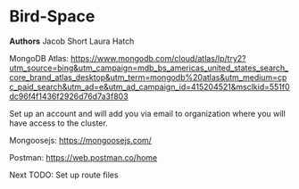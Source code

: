 # Bird-Space

__Authors__
Jacob Short
Laura Hatch

MongoDB Atlas:
https://www.mongodb.com/cloud/atlas/lp/try2?utm_source=bing&utm_campaign=mdb_bs_americas_united_states_search_core_brand_atlas_desktop&utm_term=mongodb%20atlas&utm_medium=cpc_paid_search&utm_ad=e&utm_ad_campaign_id=415204521&msclkid=551f0dc96f4f1436f2926d76d7a3f803

Set up an account and will add you via email to organization where you will have access to the cluster.

Mongoosejs:
https://mongoosejs.com/

Postman:
https://web.postman.co/home

Next TODO:
Set up route files
